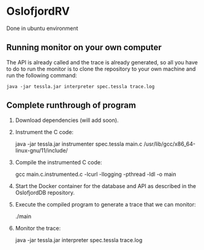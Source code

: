 # OslofjordRV

Done in ubuntu environment

## Running monitor on your own computer

The API is already called and the trace is already generated, so all you have to do to run the monitor is to clone the repository to your own machine and run the following command:

	java -jar tessla.jar interpreter spec.tessla trace.log

## Complete runthrough of program

1. Download dependencies (will add soon).

2. Instrument the C code:

	java -jar tessla.jar instrumenter spec.tessla main.c /usr/lib/gcc/x86_64-linux-gnu/11/include/

3. Compile the instrumented C code:

	gcc main.c.instrumented.c -lcurl -llogging -pthread -ldl -o main

4. Start the Docker container for the database and API as described in the OslofjordDB repository.

5. Execute the compiled program to generate a trace that we can monitor:

	./main

6. Monitor the trace:

	java -jar tessla.jar interpreter spec.tessla trace.log


